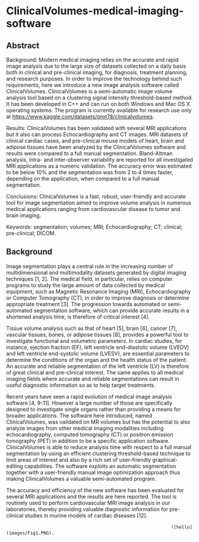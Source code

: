 # ClinicalVolumes-medical-imaging-software

## Abstract
Background: Modern medical imaging relies on the accurate and rapid image analysis due to the large size of datasets collected on a daily basis both in clinical and pre-clinical imaging, for diagnosis, treatment planning, and research purposes. In order to improve the technology behind such requirements, here we introduce a new image analysis software called ClinicalVolumes. ClinicalVolumes is a semi-automatic image volume analysis tool based on a clustering signal intensity threshold-based method. It has been developed in C++ and can run on both Windows and Mac OS X operating systems. The program is currently available for research use only at https://www.kaggle.com/datasets/prot78/clinicalvolumes. 

Results: ClinicalVolumes has been validated with several MRI applications but it also can process Echocardiography and CT images. MRI datasets of clinical cardiac cases, and pre-clinical mouse models of heart, brain and adipose tissues have been analyzed by the ClinicalVolumes software and results were compared to a full manual segmentation. Bland-Altman analysis, intra- and inter-observer variability are reported for all investigated MRI applications as a numeric validation. The accuracy error was estimated to be below 10% and the segmentation was from 2 to 4 times faster, depending on the application, when compared to a full manual segmentation.

Conclusions: ClinicalVolumes is a fast, robust, user-friendly and accurate tool for image segmentation aimed to improve volume analysis in numerous medical applications ranging from cardiovascular disease to tumor and brain imaging.           

Keywords: segmentation; volumes; MRI; Echocardiography; CT; clinical; pre-clinical; DICOM.


## Background
Image segmentation plays a central rule in the increasing number of multidimensional and multimodality datasets generated by digital imaging techniques [1, 2]. The medical field, in particular, relies on computer programs to study the large amount of data collected by medical equipment, such as Magnetic Resonance Imaging (MRI), Echocardiography or Computer Tomography (CT), in order to improve diagnosis or determine appropriate treatment [3]. The progression towards automated or semi-automated segmentation software, which can provide accurate results in a shortened analysis time, is therefore of critical interest [4].

Tissue volume analysis such as that of heart [5], brain [6], cancer [7], vascular tissues, bones, or adipose tissues [8], provides a powerful tool to investigate functional and volumetric parameters. In cardiac studies, for instance, ejection fraction (EF), left ventricle end-diastolic volume (LVEDV) and left ventricle end-systolic volume (LVESV), are essential parameters to determine the conditions of the organ and the health status of the patient. An accurate and reliable segmentation of the left ventricle (LV) is therefore of great clinical and pre-clinical interest. The same applies to all medical imaging fields where accurate and reliable segmentations can result in useful diagnostic information so as to help target treatments. 

Recent years have seen a rapid evolution of medical image analysis software [4, 9-11]. However a large number of those are specifically designed to investigate single organs rather than providing a means for broader applications. The software here introduced, named ClinicalVolumes, was validated on MR volumes but has the potential to also analyze images from other medical imaging modalities including echocardiography, computed tomography (CT) or positron emission tomography (PET) in addition to be a specific application software. ClinicalVolumes is able to reduce analysis time with respect to a full manual segmentation by using an efficient clustering threshold-based technique to limit areas of interest and also by a rich set of user-friendly graphical-editing capabilities. The software exploits an automatic segmentation together with a user-friendly manual image optimization approach thus making ClinicalVolumes a valuable semi-automated program. 

The accuracy and efficiency of the new software has been evaluated for several MRI applications and the results are here reported. The tool is routinely used to perform cardiovascular MRI image analysis in our laboratories, thereby providing valuable diagnostic information for pre-clinical studies in murine models of cardiac diseases [12]. 


                                                                  ![hello](images/Fig1.PNG).
